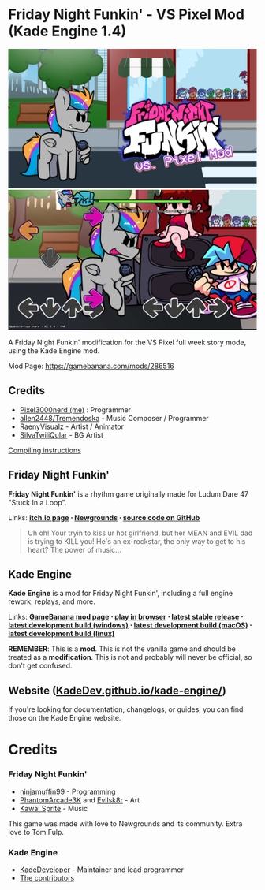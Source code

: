 # Friday Night Funkin' - VS Pixel Mod (Kade Engine 1.4)

![image](https://raw.githubusercontent.com/Pixel3000nerd/FNF---VS-Pixel-Mod/main/VS%20Pixel%20-%20Title.png)
![image](https://raw.githubusercontent.com/Pixel3000nerd/FNF---VS-Pixel-Mod/main/VS%20Pixel%20-%20Gameplay.png)

A Friday Night Funkin' modification for the VS Pixel full week story mode, using the Kade Engine mod.

Mod Page: https://gamebanana.com/mods/286516

## Credits

- [Pixel3000nerd (me)](https://youtube.com/Pixel3000nerd) : Programmer
- [allen2448/Tremendoska](https://soundcloud.com/user-699017747) - Music Composer / Programmer
- [RaenyVisualz](https://twitter.com/RaenyVisualz) - Artist / Animator
- [SilvaTwiliQular](https://twitter.com/SilvaTwiliQular) - BG Artist

[Compiling instructions](https://github.com/ninjamuffin99/Funkin#build-instructions)

## Friday Night Funkin'
**Friday Night Funkin'** is a rhythm game originally made for Ludum Dare 47 "Stuck In a Loop".

Links: **[itch.io page](https://ninja-muffin24.itch.io/funkin) ⋅ [Newgrounds](https://www.newgrounds.com/portal/view/770371) ⋅ [source code on GitHub](https://github.com/ninjamuffin99/Funkin)**
> Uh oh! Your tryin to kiss ur hot girlfriend, but her MEAN and EVIL dad is trying to KILL you! He's an ex-rockstar, the only way to get to his heart? The power of music... 

## Kade Engine
**Kade Engine** is a mod for Friday Night Funkin', including a full engine rework, replays, and more.

Links: **[GameBanana mod page](https://gamebanana.com/gamefiles/16761) ⋅ [play in browser](https://funkin.puyo.xyz) ⋅ [latest stable release](https://github.com/KadeDev/Kade-Engine/releases/latest) ⋅ [latest development build (windows)](https://ci.appveyor.com/project/KadeDev/kade-engine-windows/build/artifacts) ⋅ [latest development build (macOS)](https://ci.appveyor.com/project/KadeDev/kade-engine-macos/build/artifacts) ⋅ [latest development build (linux)](https://ci.appveyor.com/project/KadeDev/kade-engine-linux/build/artifacts)**

**REMEMBER**: This is a **mod**. This is not the vanilla game and should be treated as a **modification**. This is not and probably will never be official, so don't get confused.

## Website ([KadeDev.github.io/kade-engine/](https://KadeDev.github.io/Kade-Engine/))
If you're looking for documentation, changelogs, or guides, you can find those on the Kade Engine website.

# Credits
### Friday Night Funkin'
 - [ninjamuffin99](https://twitter.com/ninja_muffin99) - Programming
 - [PhantomArcade3K](https://twitter.com/phantomarcade3k) and [Evilsk8r](https://twitter.com/evilsk8r) - Art
 - [Kawai Sprite](https://twitter.com/kawaisprite) - Music

This game was made with love to Newgrounds and its community. Extra love to Tom Fulp.
### Kade Engine
- [KadeDeveloper](https://twitter.com/KadeDeveloper) - Maintainer and lead programmer
- [The contributors](https://github.com/KadeDev/Kade-Engine/graphs/contributors)
